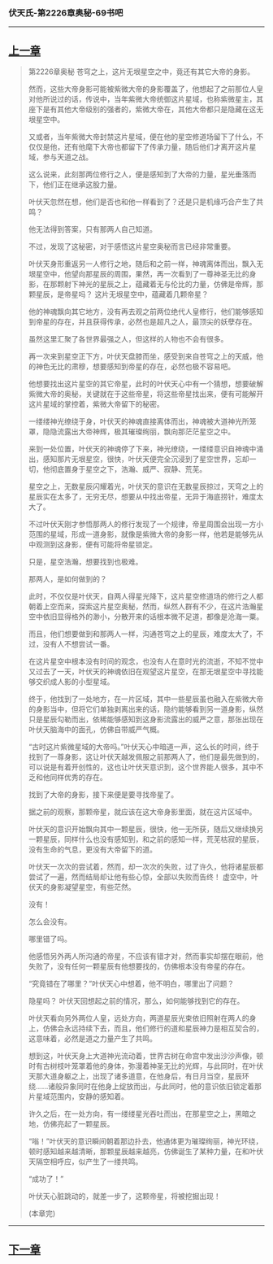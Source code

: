 ### 伏天氏-第2226章奥秘-69书吧

--------
[上一章](./5e3fe63493272885a971095797e2b4e4.md)
--------


>
>
>
>第2226章奥秘
>苍穹之上，这片无垠星空之中，竟还有其它大帝的身影。
>
>然而，这些大帝身影可能被紫微大帝的身影覆盖了，他想起了之前那位人皇对他所说过的话，传说中，当年紫微大帝统御这片星域，也称紫微星主，其座下是有其他大帝级别的强者的，紫微大帝在，其他大帝都只是隐藏在这无垠星空中。
>
>又或者，当年紫微大帝封禁这片星域，便在他的星空修道场留下了什么，不仅仅是他，还有他麾下大帝也都留下了传承力量，随后他们才离开这片星域，参与天道之战。
>
>这么说来，此刻那两位修行之人，便是感知到了大帝的力量，星光垂落而下，他们正在继承这股力量。
>
>叶伏天忽然在想，他们是否也和他一样看到了？还是只是机缘巧合产生了共鸣？
>
>他无法得到答案，只有那两人自己知道。
>
>不过，发现了这秘密，对于感悟这片星空奥秘而言已经非常重要。
>
>叶伏天身形重返另一人修行之地，随后和之前一样，神魂离体而出，飘入无垠星空中，他望向那星辰的周围，果然，再一次看到了一尊神圣无比的身影，在那颗射下神光的星辰之上，蕴藏着无与伦比的力量，仿佛是帝辉，那颗星辰，是帝星吗？
>这片无垠星空中，蕴藏着几颗帝星？
>
>他的神魂飘向其它地方，没有再去观之前两位绝代人皇修行，他们能够感知到帝星的存在，并且获得传承，必然也是超凡之人，最顶尖的妖孽存在。
>
>虽然这里汇聚了各世界最强之人，但这样的人物也不会有很多。
>
>再一次来到星空正下方，叶伏天盘膝而坐，感受到来自苍穹之上的天威，他的神色无比的肃穆，想要感知到帝星的存在，必然也极不容易吧。
>
>他想要找出这片星空的其它帝星，此时的叶伏天心中有一个猜想，想要破解紫微大帝的奥秘，关键就在于这些帝星，将这些帝星找出来，便有可能解开这片星域的掌控着，紫微大帝留下的秘密。
>
>一缕缕神光缭绕于身，叶伏天的神魂直接离体而出，神魂被大道神光所笼罩，隐隐流露出大帝神辉，极其璀璨绚丽，飘向那茫茫星空之中。
>
>来到一处位置，叶伏天的神魂停了下来，神光缭绕，一缕缕意识自神魂中涌出，感知那片无垠星空，很快，叶伏天便完全沉浸到了星空世界，忘却一切，他彻底置身于星空之下，浩瀚、威严、寂静、荒芜。
>
>星空之上，无数星辰闪耀着光，叶伏天的意识在无数星辰掠过，天穹之上的星辰实在太多了，无穷无尽，想要从中找出帝星，无异于海底捞针，难度太大了。
>
>不过叶伏天刚才参悟那两人的修行发现了一个规律，帝星周围会出现一方小范围的星域，形成一道身影，就像是紫微大帝的身影一样，他若是能够先从中观测到这身影，便有可能将帝星锁定。
>
>只是，星空浩瀚，想要找到也极难。
>
>那两人，是如何做到的？
>
>此时，不仅仅是叶伏天，自两人得星光降下，这片星空修道场的修行之人都朝着上空而来，探索这片星空奥秘，然而，纵然人群有不少，在这片浩瀚星空中依旧显得格外的渺小，分散开来的话根本微不足道，都像是沧海一粟。
>
>而且，他们想要做到和那两人一样，沟通苍穹之上的星辰，难度太大了，不过，没有人不想尝试一番。
>
>在这片星空中根本没有时间的观念，也没有人在意时光的流逝，不知不觉中又过去了一天，叶伏天的神魂依旧在观望这片星空，在那无垠星空中寻找能够交织成人影的小型星域。
>
>终于，他找到了一处地方，在一片区域，其中一些星辰虽也融入在紫微大帝的身影当中，但将它们单独剥离出来的话，隐约能够看到另一道身影，纵然只是星辰勾勒而出，依稀能够感知到这身影流露出的威严之意，那张出现在叶伏天脑海中的面孔，仿佛自带威严气概。
>
>“古时这片紫微星域的大帝吗。”叶伏天心中暗道一声，这么长的时间，终于找到了一尊身影，这让叶伏天越发佩服之前那两人了，他们是最先做到的，可以说是有着开创性的，这也让叶伏天意识到，这个世界能人很多，其中不乏和他同样优秀的存在。
>
>找到了大帝的身影，接下来便是要寻找帝星了。
>
>据之前的观察，那颗帝星，就应该在这大帝身影里面，就在这片区域中。
>
>叶伏天的意识开始飘向其中一颗星辰，很快，他一无所获，随后又继续换另一颗星辰，同样什么也没有感知到，和之前的感知一样，荒芜枯寂的星辰，没有生命的气息，更没有大帝留下的道。
>
>叶伏天一次次的尝试着，然而，却一次次的失败，过了许久，他将诸星辰都尝试了一遍，然而结局却让他有些心惊，全部以失败而告终！
>虚空中，叶伏天的身影凝望星空，有些茫然。
>
>没有！
>
>怎么会没有。
>
>哪里错了吗。
>
>他感悟另外两人所沟通的帝星，不应该有错才对，然而事实却摆在眼前，他失败了，没有任何一颗星辰有他想要找的，仿佛根本没有帝星的存在。
>
>“究竟错在了哪里？”叶伏天心中想着，他不明白，哪里出了问题？
>
>隐星吗？
>叶伏天回想起之前的情况，那么，如何能够找到它的存在。
>
>叶伏天看向另外两位人皇，远处方向，两道星辰光束依旧照射在两人的身上，仿佛会永远持续下去，而且，他们修行的道和星辰神力是相互契合的，这意味着，必然是道之力量产生了共鸣。
>
>想到这，叶伏天身上大道神光流动着，世界古树在命宫中发出沙沙声像，顿时有古树枝叶笼罩着他的身体，弥漫着神圣无比的光辉，与此同时，在叶伏天那大道身躯之上，出现了诸多道意，在他身后，有日月当空，星辰环绕……诸般异象同时在他身上绽放而出，与此同时，他的意识依旧锁定着那片星域范围内，安静的感知着。
>
>许久之后，在一处方向，有一缕缕星光吞吐而出，在那星空之上，黑暗之地，仿佛亮起了一颗星辰。
>
>“嗡！”叶伏天的意识瞬间朝着那边扑去，他通体更为璀璨绚丽，神光环绕，顿时感知越来越清晰，那颗星辰越来越亮，仿佛诞生了某种力量，在和叶伏天隔空相呼应，似产生了一缕共鸣。
>
>“成功了！”
>
>叶伏天心脏跳动的，就差一步了，这颗帝星，将被挖掘出现！
>
>(本章完)
>
>

--------
[下一章](./9b38be2be77a0b487b3ddcd86116431b.md)
--------

